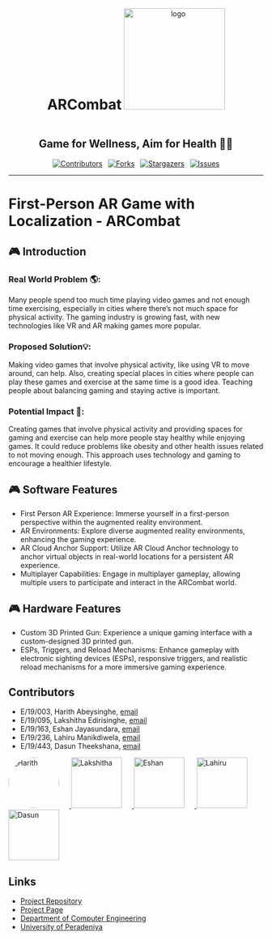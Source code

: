 <div align="center">
  <h1 style="display: inline-block;">ARCombat</h1>
  <img src="Assets/logo.png" alt="logo"  width="200" />
  <h2>Game for Wellness, Aim for Health 🏃‍♂️</h2>
</div>

<div align="center">

[![Contributors][contributors-shield]](https://github.com/cepdnaclk/e19-3yp-First-Person-AR-Game-with-Localization/graphs/contributors)&ensp;
[![Forks][forks-shield]](https://github.com/cepdnaclk/e19-3yp-First-Person-AR-Game-with-Localization/network/members)&ensp;
[![Stargazers][stars-shield]](https://github.com/cepdnaclk/e19-3yp-First-Person-AR-Game-with-Localization/stargazers)&ensp;
[![Issues][issues-shield]](https://github.com/cepdnaclk/e19-3yp-First-Person-AR-Game-with-Localization/issues)

</div>

[contributors-shield]: https://img.shields.io/github/contributors/cepdnaclk/e19-3yp-First-Person-AR-Game-with-Localization.svg?style=for-the-badge
[forks-shield]: https://img.shields.io/github/forks/cepdnaclk/e19-3yp-First-Person-AR-Game-with-Localization.svg?style=for-the-badge
[stars-shield]: https://img.shields.io/github/stars/cepdnaclk/e19-3yp-First-Person-AR-Game-with-Localization.svg?style=for-the-badge
[issues-shield]: https://img.shields.io/github/issues/cepdnaclk/e19-3yp-First-Person-AR-Game-with-Localization.svg?style=for-the-badge

---
# First-Person AR Game with Localization - ARCombat


## 🎮 Introduction 

### Real World Problem 🌎:
Many people spend too much time playing video games and not enough time exercising, especially in cities where there’s not much space for physical activity. The gaming industry is growing fast, with new technologies like VR and AR making games more popular.

### Proposed Solution💡:
Making video games that involve physical activity, like using VR to move around, can help. Also, creating special places in cities where people can play these games and exercise at the same time is a good idea. Teaching people about balancing gaming and staying active is important.

### Potential Impact 🚀:
Creating games that involve physical activity and providing spaces for gaming and exercise can help more people stay healthy while enjoying games. It could reduce problems like obesity and other health issues related to not moving enough. This approach uses technology and gaming to encourage a healthier lifestyle.


## 🎮 Software Features
- First Person AR Experience: Immerse yourself in a first-person perspective within the augmented reality environment.
- AR Environments: Explore diverse augmented reality environments, enhancing the gaming experience.
- AR Cloud Anchor Support: Utilize AR Cloud Anchor technology to anchor virtual objects in real-world locations for a persistent AR experience.
- Multiplayer Capabilities: Engage in multiplayer gameplay, allowing multiple users to participate and interact in the ARCombat world.

## 🎮 Hardware Features
- Custom 3D Printed Gun: Experience a unique gaming interface with a custom-designed 3D printed gun.
- ESPs, Triggers, and Reload Mechanisms: Enhance gameplay with electronic sighting devices (ESPs), responsive triggers, and realistic reload mechanisms for a more immersive gaming experience.


## Contributors

- E/19/003, Harith Abeysinghe, [email](mailto:e19003@eng.pdn.ac.lk)
- E/19/095, Lakshitha Edirisinghe, [email](mailto:e19095@eng.pdn.ac.lk)
- E/19/163, Eshan Jayasundara, [email](mailto:e19163@eng.pdn.ac.lk)
- E/19/236, Lahiru Manikdiwela, [email](mailto:e19236@eng.pdn.ac.lk)
- E/19/443, Dasun Theekshana, [email](mailto:e19443@eng.pdn.ac.lk)
<div>
  <a href="https://github.com/harith-abeysinghe">   <img src="https://github.com/harith-abeysinghe.png" alt="Harith" width="100" style="margin-right: 20px; border-radius: 50%;" />  </a>
  <a href="https://github.com/lakshithaKaveen">     <img src="https://github.com/lakshithaKaveen.png" alt="Lakshitha" width="100" style="margin-right: 20px;" />                     </a>
  <a href="https://github.com/EshanJayasundara">    <img src="https://github.com/EshanJayasundara.png" alt="Eshan" width="100" style="margin-right: 20px;" />                        </a>
  <a href="https://github.com/lahirumenik">         <img src="https://github.com/lahirumenik.png" alt="Lahiru" width="100" style="margin-right: 20px;" />                            </a>
  <a href="https://github.com/dasuntheekshanagit">  <img src="https://github.com/dasuntheekshanagit.png" alt="Dasun" width="100" style="margin-right: 20px;" />                      </a>
</div>

## Links

- [Project Repository](https://github.com/cepdnaclk/e19-3yp-First-Person-AR-Game-with-Localization)
- [Project Page](https://cepdnaclk.github.io/e19-3yp-First-Person-AR-Game-with-Localization)
- [Department of Computer Engineering](http://www.ce.pdn.ac.lk/)
- [University of Peradeniya](https://eng.pdn.ac.lk/)



